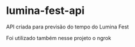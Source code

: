 # lumina-fest-api
API criada para previsão do tempo do Lumina Fest

Foi utilizado também nesse projeto o ngrok
